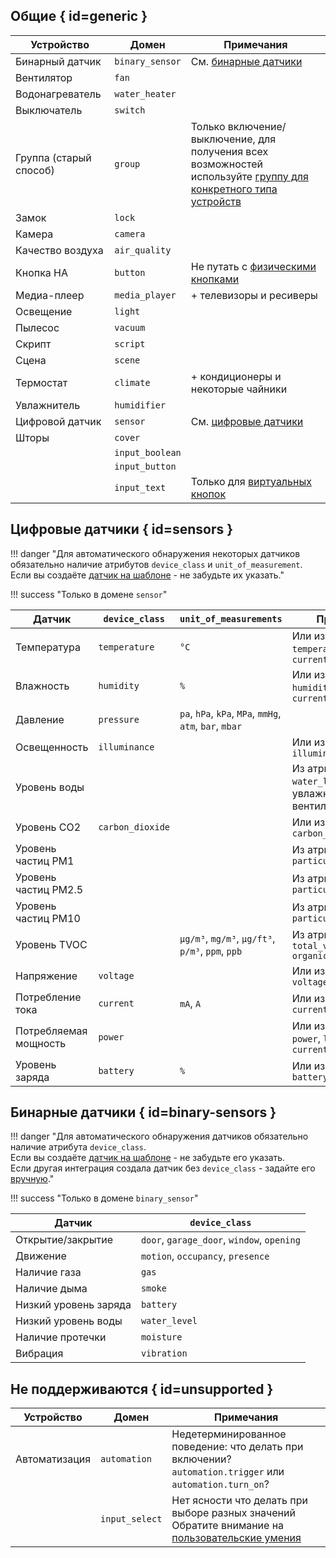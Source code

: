 ## Общие { id=generic }
| Устройство             | Домен           | Примечания                                                                                                                                                          |
|------------------------|-----------------|---------------------------------------------------------------------------------------------------------------------------------------------------------------------|
| Бинарный датчик        | `binary_sensor` | См. [бинарные датчики](#binary-sensors)                                                                                                                             |
| Вентилятор             | `fan`           |                                                                                                                                                                     |
| Водонагреватель        | `water_heater`  || 
| Выключатель            | `switch`        ||
| Группа (старый способ) | `group`         | Только включение/выключение, для получения всех возможностей используйте [группу для конкретного типа устройств](https://www.home-assistant.io/integrations/group/) |
| Замок                  | `lock`          ||
| Камера                 | `camera`        |                                                                                                                                                                     |
| Качество воздуха       | `air_quality`   |                                                                                                                                                                     |
| Кнопка HA              | `button`        | Не путать с [физическими кнопками](./devices/button.md)                                                                                                             |
| Медиа-плеер            | `media_player`  | + телевизоры и ресиверы                                                                                                                                             |
| Освещение              | `light`         |                                                                                                                                                                     |
| Пылесос                | `vacuum`        ||
| Скрипт                 | `script`        ||
| Сцена                  | `scene`         ||
| Термостат              | `climate`       | + кондиционеры и некоторые чайники                                                                                                                                  |
| Увлажнитель            | `humidifier`    |                                                                                                                                                                     | 
| Цифровой датчик        | `sensor`        | См. [цифровые датчики](#sensors)                                                                                                                                    |
| Шторы                  | `cover`         |                                                                                                                                                                     |
|                        | `input_boolean` ||
|                        | `input_button`  |                                                                                                                                                                     |
 |                        | `input_text`    | Только для [виртуальных кнопок](./devices/button.md)                                                                                                                |

## Цифровые датчики { id=sensors }
!!! danger "Для автоматического обнаружения некоторых датчиков обязательно наличие атрибутов `device_class` и `unit_of_measurement`.<br>Если вы создаёте [датчик на шаблоне](https://www.home-assistant.io/integrations/template/#configuration-variables) - не забудьте их указать."

!!! success "Только в домене `sensor`"

| Датчик                | `device_class`   | `unit_of_measurements`                                        | Примечания                                                | 
|-----------------------|------------------|---------------------------------------------------------------|-----------------------------------------------------------|
| Температура           | `temperature`    | `°C`                                                          | Или из атрибутов `temperature`, `current_temperature`     |
| Влажность             | `humidity`       | `%`                                                           | Или из атрибутов `humidity`, `current_humidity`           |
| Давление              | `pressure`       | `pa`, `hPa`, `kPa`, `MPa`, `mmHg`, `atm`, `bar`, `mbar`       ||
| Освещенность          | `illuminance`    |                                                               | Или из атрибута `illuminance`                             |
| Уровень воды          |                  |                                                               | Из атрибута `water_level` для увлажнителей и вентиляторов |
| Уровень CO2           | `carbon_dioxide` |                                                               | Или из атрибута `carbon_dioxide`                          |
| Уровень частиц PM1    |                  || Из атрибута `particulate_matter_0_1`                          |
| Уровень частиц PM2.5  |                  || Из атрибута `particulate_matter_2_5`                          |
| Уровень частиц PM10   |                  || Из атрибута `particulate_matter_10`                           |
| Уровень TVOC          |                  | `µg/m³`, `mg/m³`, `μg/ft³`, `p/m³`, `ppm`, `ppb`              | Из атрибута `total_volatile_` `organic_compounds`         |
| Напряжение            | `voltage`        || Или из атрибута `voltage`                                     |
| Потребление тока      | `current`        | `mA`, `A`                                                     | Или из атрибута `current`                                 |
| Потребляемая мощность | `power`          || Или из атрибутов `power`, `load_power`, `current_consumption` |
| Уровень заряда        | `battery`        | `%`                                                           | Или из атрибута `battery_level`                           |

## Бинарные датчики { id=binary-sensors }
!!! danger "Для автоматического обнаружения датчиков обязательно наличие атрибута `device_class`.<br>Если вы создаёте [датчик на шаблоне](https://www.home-assistant.io/integrations/template/#configuration-variables) - не забудьте его указать.<br>Если другая интеграция создала датчик без `device_class` - задайте его [вручную](./devices/sensor.md#device-class)."

!!! success "Только в домене `binary_sensor`"

| Датчик                | `device_class`                             | 
|-----------------------|--------------------------------------------|
| Открытие/закрытие     | `door`, `garage_door`, `window`, `opening` |
| Движение              | `motion`, `occupancy`, `presence`          |
| Наличие газа          | `gas`                                      |
| Наличие дыма          | `smoke`                                    |
| Низкий уровень заряда | `battery`                                  |
| Низкий уровень воды   | `water_level`                              |
| Наличие протечки      | `moisture`                                 |
| Вибрация              | `vibration`                                |

## Не поддерживаются { id=unsupported }
| Устройство    | Домен          | Примечания                                                                                                                      |
|---------------|----------------|---------------------------------------------------------------------------------------------------------------------------------|
| Автоматизация | `automation`   | Недетерминированное поведение: что делать при включении? `automation.trigger` или `automation.turn_on`?                         |
|               | `input_select` | Нет ясности что делать при выборе разных значений<br>Обратите внимание на [пользовательские умения](./advanced/capabilities.md) |
